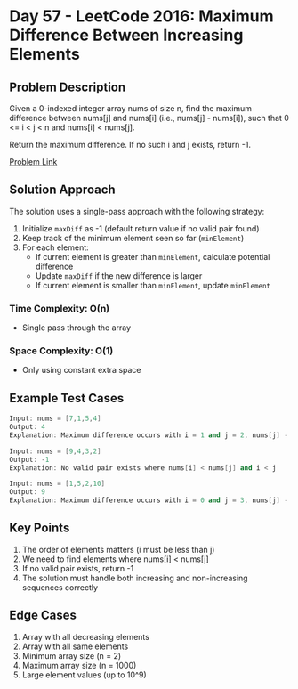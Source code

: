 # Day 57 - LeetCode 2016: Maximum Difference Between Increasing Elements

## Problem Description

Given a 0-indexed integer array nums of size n, find the maximum difference between nums[j] and nums[i] (i.e., nums[j] - nums[i]), such that 0 <= i < j < n and nums[i] < nums[j].

Return the maximum difference. If no such i and j exists, return -1.

[Problem Link](https://leetcode.com/problems/maximum-difference-between-increasing-elements/)

## Solution Approach

The solution uses a single-pass approach with the following strategy:

1. Initialize `maxDiff` as -1 (default return value if no valid pair found)
2. Keep track of the minimum element seen so far (`minElement`)
3. For each element:
   - If current element is greater than `minElement`, calculate potential difference
   - Update `maxDiff` if the new difference is larger
   - If current element is smaller than `minElement`, update `minElement`

### Time Complexity: O(n)

- Single pass through the array

### Space Complexity: O(1)

- Only using constant extra space

## Example Test Cases

```cpp
Input: nums = [7,1,5,4]
Output: 4
Explanation: Maximum difference occurs with i = 1 and j = 2, nums[j] - nums[i] = 5 - 1 = 4

Input: nums = [9,4,3,2]
Output: -1
Explanation: No valid pair exists where nums[i] < nums[j] and i < j

Input: nums = [1,5,2,10]
Output: 9
Explanation: Maximum difference occurs with i = 0 and j = 3, nums[j] - nums[i] = 10 - 1 = 9
```

## Key Points

1. The order of elements matters (i must be less than j)
2. We need to find elements where nums[i] < nums[j]
3. If no valid pair exists, return -1
4. The solution must handle both increasing and non-increasing sequences correctly

## Edge Cases

1. Array with all decreasing elements
2. Array with all same elements
3. Minimum array size (n = 2)
4. Maximum array size (n = 1000)
5. Large element values (up to 10^9)
